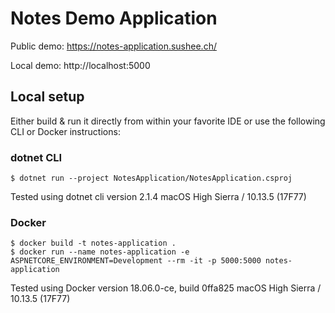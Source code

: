 # Notes Demo Application

Public demo: https://notes-application.sushee.ch/

Local demo: http://localhost:5000

## Local setup

Either build & run it directly from within your favorite IDE or use the following CLI or Docker instructions:

### dotnet CLI

```
$ dotnet run --project NotesApplication/NotesApplication.csproj
```

Tested using dotnet cli version 2.1.4
macOS High Sierra / 10.13.5 (17F77)

### Docker

```
$ docker build -t notes-application .
$ docker run --name notes-application -e ASPNETCORE_ENVIRONMENT=Development --rm -it -p 5000:5000 notes-application
```

Tested using Docker version 18.06.0-ce, build 0ffa825
macOS High Sierra / 10.13.5 (17F77)
